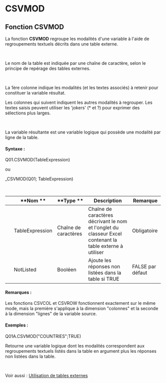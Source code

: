 # CSVMOD

## Fonction CSVMOD

La fonction **CSVMOD** regroupe les modalités d'une variable à l'aide de regroupements textuels décrits dans une table externe.

&nbsp;

Le nom de la table est indiquée par une chaîne de caractère, selon le principe de repérage des tables externes.

&nbsp;

La 1ère colonne indique les modalités (et les textes associés) à retenir pour constituer la variable résultat.

Les colonnes qui suivent indiquent les autres modalités à regrouper. Les textes saisis peuvent utiliser les 'jokers' (\* et ?) pour exprimer des sélections plus larges.

&nbsp;

La variable résultante est une variable logique qui possède une modalité par ligne de la table.

#### Syntaxe :&nbsp;

Q01.CSVMOD(TableExpression)

ou

\_CSVMOD(Q01; TableExpression)

&nbsp;

| &nbsp; | **Nom ** | **Type ** | **Description** | **Remarque** |
| --- | --- | --- | --- | --- |
| &nbsp; | TableExpression | Chaîne de caractères | Chaîne de caractères décrivant le nom et l'onglet du classeur Excel contenant la table externe à utiliser | Obligatoire |
| &nbsp; | NotListed | Booléen | Ajoute les réponses non listées dans la table si TRUE | FALSE par défaut |


#### Remarques :

Les fonctions CSVCOL et CSVROW fonctionnent exactement sur le même mode, mais la première s'applique à la dimension "colonnes" et la seconde à la dimension "lignes" de la variable source.

#### Exemples :

Q01A.CSVMOD("COUNTRIES";TRUE)

Retourne une variable logique dont les modalités correspondent aux regroupements textuels listés dans la table en argument plus les réponses non listées dans la table.

&nbsp;

Voir aussi : [Utilisation de tables externes](<Utilisationdetablesexternes1.md>)
